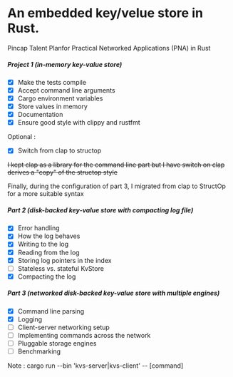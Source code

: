 # An embedded key/velue store in Rust. 

Pincap Talent Planfor Practical Networked Applications (PNA) in Rust

##### Project 1 (in-memory key-value store)

- [x] Make the tests compile
- [x] Accept command line arguments
- [x] Cargo environment variables
- [x] Store values in memory
- [x] Documentation
- [x] Ensure good style with clippy and rustfmt

Optional : 
- [X] Switch from clap to structop

~~I kept clap as a library for the command line part but I have switch on clap derives a "copy" of the structop style~~ 

Finally, during the configuration of part 3, I migrated from clap to StructOp for a more suitable syntax

##### Part 2 (disk-backed key-value store with compacting log file)

- [x] Error handling
- [x] How the log behaves
- [x] Writing to the log
- [x] Reading from the log
- [x] Storing log pointers in the index
- [ ] Stateless vs. stateful KvStore
- [x] Compacting the log

##### Part 3 (networked disk-backed key-value store with multiple engines)

- [X] Command line parsing
- [X] Logging
- [ ] Client-server networking setup
- [ ] Implementing commands across the network
- [ ] Pluggable storage engines
- [ ] Benchmarking

Note : cargo run --bin 'kvs-server|kvs-client' -- [command]